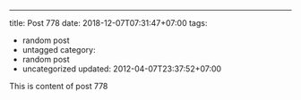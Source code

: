---
title: Post 778
date: 2018-12-07T07:31:47+07:00
tags:
  - random post
  - untagged
category:
  - random post
  - uncategorized
updated: 2012-04-07T23:37:52+07:00

This is content of post 778
